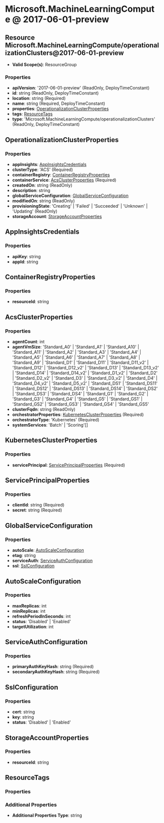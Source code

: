 # Microsoft.MachineLearningCompute @ 2017-06-01-preview

## Resource Microsoft.MachineLearningCompute/operationalizationClusters@2017-06-01-preview
* **Valid Scope(s)**: ResourceGroup
### Properties
* **apiVersion**: '2017-06-01-preview' (ReadOnly, DeployTimeConstant)
* **id**: string (ReadOnly, DeployTimeConstant)
* **location**: string (Required)
* **name**: string (Required, DeployTimeConstant)
* **properties**: [OperationalizationClusterProperties](#operationalizationclusterproperties)
* **tags**: [ResourceTags](#resourcetags)
* **type**: 'Microsoft.MachineLearningCompute/operationalizationClusters' (ReadOnly, DeployTimeConstant)

## OperationalizationClusterProperties
### Properties
* **appInsights**: [AppInsightsCredentials](#appinsightscredentials)
* **clusterType**: 'ACS' (Required)
* **containerRegistry**: [ContainerRegistryProperties](#containerregistryproperties)
* **containerService**: [AcsClusterProperties](#acsclusterproperties) (Required)
* **createdOn**: string (ReadOnly)
* **description**: string
* **globalServiceConfiguration**: [GlobalServiceConfiguration](#globalserviceconfiguration)
* **modifiedOn**: string (ReadOnly)
* **provisioningState**: 'Creating' | 'Failed' | 'Succeeded' | 'Unknown' | 'Updating' (ReadOnly)
* **storageAccount**: [StorageAccountProperties](#storageaccountproperties)

## AppInsightsCredentials
### Properties
* **apiKey**: string
* **appId**: string

## ContainerRegistryProperties
### Properties
* **resourceId**: string

## AcsClusterProperties
### Properties
* **agentCount**: int
* **agentVmSize**: 'Standard_A0' | 'Standard_A1' | 'Standard_A10' | 'Standard_A11' | 'Standard_A2' | 'Standard_A3' | 'Standard_A4' | 'Standard_A5' | 'Standard_A6' | 'Standard_A7' | 'Standard_A8' | 'Standard_A9' | 'Standard_D1' | 'Standard_D11' | 'Standard_D11_v2' | 'Standard_D12' | 'Standard_D12_v2' | 'Standard_D13' | 'Standard_D13_v2' | 'Standard_D14' | 'Standard_D14_v2' | 'Standard_D1_v2' | 'Standard_D2' | 'Standard_D2_v2' | 'Standard_D3' | 'Standard_D3_v2' | 'Standard_D4' | 'Standard_D4_v2' | 'Standard_D5_v2' | 'Standard_DS1' | 'Standard_DS11' | 'Standard_DS12' | 'Standard_DS13' | 'Standard_DS14' | 'Standard_DS2' | 'Standard_DS3' | 'Standard_DS4' | 'Standard_G1' | 'Standard_G2' | 'Standard_G3' | 'Standard_G4' | 'Standard_G5' | 'Standard_GS1' | 'Standard_GS2' | 'Standard_GS3' | 'Standard_GS4' | 'Standard_GS5'
* **clusterFqdn**: string (ReadOnly)
* **orchestratorProperties**: [KubernetesClusterProperties](#kubernetesclusterproperties) (Required)
* **orchestratorType**: 'Kubernetes' (Required)
* **systemServices**: 'Batch' | 'Scoring'[]

## KubernetesClusterProperties
### Properties
* **servicePrincipal**: [ServicePrincipalProperties](#serviceprincipalproperties) (Required)

## ServicePrincipalProperties
### Properties
* **clientId**: string (Required)
* **secret**: string (Required)

## GlobalServiceConfiguration
### Properties
* **autoScale**: [AutoScaleConfiguration](#autoscaleconfiguration)
* **etag**: string
* **serviceAuth**: [ServiceAuthConfiguration](#serviceauthconfiguration)
* **ssl**: [SslConfiguration](#sslconfiguration)

## AutoScaleConfiguration
### Properties
* **maxReplicas**: int
* **minReplicas**: int
* **refreshPeriodInSeconds**: int
* **status**: 'Disabled' | 'Enabled'
* **targetUtilization**: int

## ServiceAuthConfiguration
### Properties
* **primaryAuthKeyHash**: string (Required)
* **secondaryAuthKeyHash**: string (Required)

## SslConfiguration
### Properties
* **cert**: string
* **key**: string
* **status**: 'Disabled' | 'Enabled'

## StorageAccountProperties
### Properties
* **resourceId**: string

## ResourceTags
### Properties
### Additional Properties
* **Additional Properties Type**: string

